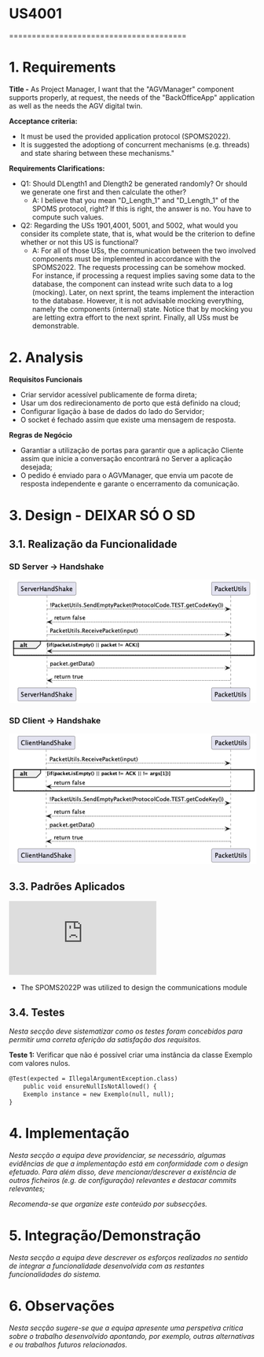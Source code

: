 # US4001
=======================================

# 1. Requirements

**Title -** As Project Manager, I want that the "AGVManager" component supports properly, at request, the needs of the "BackOfficeApp" application as well as the needs the AGV digital twin.

**Acceptance criteria:**
* It must be used the provided application protocol (SPOMS2022).
* It is suggested the adoptiong of concurrent mechanisms (e.g. threads) and state sharing between these mechanisms."

**Requirements Clarifications:**
* Q1: Should DLength1 and Dlength2 be generated randomly? Or should we generate one first and then calculate the other?
	* A:  I believe that you mean "D_Length_1" and "D_Length_1" of the SPOMS protocol, right? If this is right, the answer is no. You have to compute such values.
* Q2: Regarding the USs 1901,4001, 5001, and 5002, what would you consider its complete state, that is, what would be the criterion to define whether or not this US is functional?
	* A: For all of those USs, the communication between the two involved components must be implemented in accordance with the SPOMS2022. The requests processing can be somehow mocked. For instance, if processing a request implies saving some data to the database, the component can instead write such data to a log (mocking). Later, on next sprint, the teams implement the interaction to the database. However, it is not advisable mocking everything, namely the components (internal) state. Notice that by mocking you are letting extra effort to the next sprint. Finally, all USs must be demonstrable.
    
# 2. Analysis

**Requisitos Funcionais**
- Criar servidor acessível publicamente de forma direta;
- Usar um dos redirecionamento de porto que está definido na cloud;
- Configurar ligação à base de dados do lado do Servidor;
- O socket é fechado assim que existe uma mensagem de resposta.

**Regras de Negócio**
- Garantiar a utilização de portas para garantir que a aplicação Cliente assim que inicie a conversação encontrará no Server a aplicação desejada;
- O pedido é enviado para o AGVManager, que envia um pacote de resposta independente e garante o encerramento da comunicação.

# 3. Design - DEIXAR SÓ O SD

## 3.1. Realização da Funcionalidade

### SD Server -> Handshake
![SD](SD_Server.png)

### SD Client -> Handshake
![SD](SD_Client.png)

## 3.3. Padrões Aplicados

![SPOMS](https://moodle.isep.ipp.pt/pluginfile.php/201266/mod_resource/content/2/LEI-2021-22-Sem4-Project_v1-CommunicationProtocol.pdf)

* The SPOMS2022P was utilized to design the communications module

## 3.4. Testes 
*Nesta secção deve sistematizar como os testes foram concebidos para permitir uma correta aferição da satisfação dos requisitos.*

**Teste 1:** Verificar que não é possível criar uma instância da classe Exemplo com valores nulos.

	@Test(expected = IllegalArgumentException.class)
		public void ensureNullIsNotAllowed() {
		Exemplo instance = new Exemplo(null, null);
	}

# 4. Implementação

*Nesta secção a equipa deve providenciar, se necessário, algumas evidências de que a implementação está em conformidade com o design efetuado. Para além disso, deve mencionar/descrever a existência de outros ficheiros (e.g. de configuração) relevantes e destacar commits relevantes;*

*Recomenda-se que organize este conteúdo por subsecções.*

# 5. Integração/Demonstração

*Nesta secção a equipa deve descrever os esforços realizados no sentido de integrar a funcionalidade desenvolvida com as restantes funcionalidades do sistema.*

# 6. Observações

*Nesta secção sugere-se que a equipa apresente uma perspetiva critica sobre o trabalho desenvolvido apontando, por exemplo, outras alternativas e ou trabalhos futuros relacionados.*